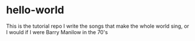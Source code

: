 # hello-world
This is the tutorial repo
I write the songs that make the whole world sing, or I would if I were Barry Manilow in the 70's
